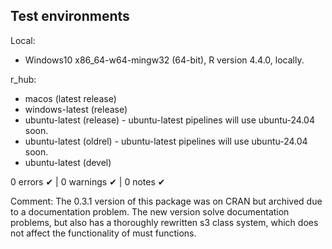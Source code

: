 ## Test environments

Local:
* Windows10 x86_64-w64-mingw32 (64-bit), R version 4.4.0, locally.

r_hub:
* macos (latest release)
* windows-latest (release)
* ubuntu-latest (release) - ubuntu-latest pipelines will use ubuntu-24.04 soon. 
* ubuntu-latest (oldrel) - ubuntu-latest pipelines will use ubuntu-24.04 soon.
* ubuntu-latest (devel)

0 errors ✔ | 0 warnings ✔ | 0 notes ✔

Comment:
The 0.3.1 version of this package was on CRAN but archived due to a documentation problem.
The new version solve documentation problems, but also has a thoroughly rewritten s3 class system, which 
does not affect the functionality of must functions.


